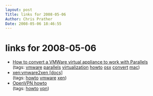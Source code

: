 ```yaml
---
layout: post
Title: links for 2008-05-06  
Author: Chris Prather
Date: 2008-05-06 18:46:55
---
```


# links for 2008-05-06
<ul class="delicious">
	<li>
		<div class="delicious-link"><a href="http://www.virtualizationdaily.com/archives/73_how-to-convert-a-vmware-virtual-appliance-to-work-with-parallels.html">How to convert a VMWare virtual appliance to work with Parallels</a></div>
		<div class="delicious-tags">(tags: <a href="http://del.icio.us/perigrin/vmware">vmware</a> <a href="http://del.icio.us/perigrin/parallels">parallels</a> <a href="http://del.icio.us/perigrin/virtualization">virtualization</a> <a href="http://del.icio.us/perigrin/howto">howto</a> <a href="http://del.icio.us/perigrin/osx">osx</a> <a href="http://del.icio.us/perigrin/convert">convert</a> <a href="http://del.icio.us/perigrin/mac">mac</a>)</div>
	</li>
	<li>
		<div class="delicious-link"><a href="http://dokuwiki.solstice.nl/dokuwiki/doku.php?id=xen:vmware2xen">xen:vmware2xen [docs]</a></div>
		<div class="delicious-tags">(tags: <a href="http://del.icio.us/perigrin/howto">howto</a> <a href="http://del.icio.us/perigrin/vmware">vmware</a> <a href="http://del.icio.us/perigrin/xen">xen</a>)</div>
	</li>
	<li>
		<div class="delicious-link"><a href="http://www.openvpn.net/index.php/documentation/howto.html">OpenVPN howto</a></div>
		<div class="delicious-tags">(tags: <a href="http://del.icio.us/perigrin/howto">howto</a> <a href="http://del.icio.us/perigrin/vpn">vpn</a>)</div>
	</li>
</ul>

